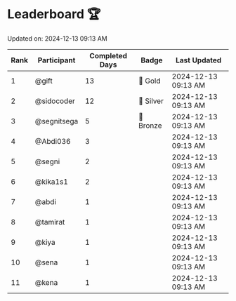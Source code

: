 # Leaderboard 🏆

Updated on: 2024-12-13 09:13 AM

| Rank | Participant       | Completed Days | Badge      | Last Updated         |
|------|-------------------|----------------|------------|----------------------|
| 1    | @gift             | 13             | 🏅 Gold     | 2024-12-13 09:13 AM |
| 2    | @sidocoder        | 12             | 🥈 Silver   | 2024-12-13 09:13 AM |
| 3    | @segnitsega       | 5              | 🥉 Bronze   | 2024-12-13 09:13 AM |
| 4    | @Abdi036          | 3              |            | 2024-12-13 09:13 AM |
| 5    | @segni            | 2              |            | 2024-12-13 09:13 AM |
| 6    | @kika1s1          | 2              |            | 2024-12-13 09:13 AM |
| 7    | @abdi             | 1              |            | 2024-12-13 09:13 AM |
| 8    | @tamirat          | 1              |            | 2024-12-13 09:13 AM |
| 9    | @kiya             | 1              |            | 2024-12-13 09:13 AM |
| 10   | @sena             | 1              |            | 2024-12-13 09:13 AM |
| 11   | @kena             | 1              |            | 2024-12-13 09:13 AM |
